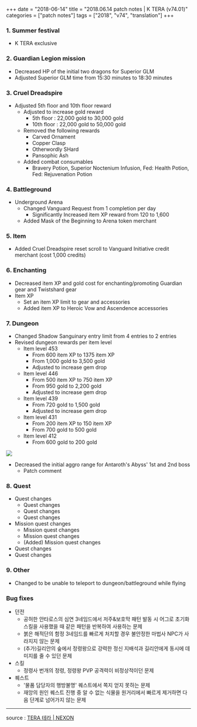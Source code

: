 +++
date = "2018-06-14"
title = "2018.06.14 patch notes | K TERA (v74.01)"
categories = ["patch notes"]
tags = ["2018", "v74", "translation"]
+++

### 1. Summer festival
- K TERA exclusive

### 2. Guardian Legion mission
- Decreased HP of the initial two dragons for Superior GLM
- Adjusted Superior GLM time from 15:30 minutes to 18:30 minutes

### 3. Cruel Dreadspire
- Adjusted 5th floor and 10th floor reward
  - Adjusted to increase gold reward
    - 5th floor : 22,000 gold to 30,000 gold
    - 10th floor : 22,000 gold to 50,000 gold
  - Removed the following rewards
    - Carved Ornament
    - Copper Clasp
    - Otherwordly SHard
    - Pansophic Ash
  - Added combat consumables
    - Bravery Potion, Superior Noctenium Infusion, Fed: Health Potion, Fed: Rejuvenation Potion

### 4. Battleground
- Underground Arena
  - Changed Vanguard Request from 1 completion per day
    - Significantly Increased item XP reward from 120 to 1,600
  - Added Mask of the Beginning to Arena token merchant

### 5. Item
- Added Cruel Dreadspire reset scroll to Vanguard Initiative credit merchant (cost 1,000 credits)

### 6. Enchanting
- Decreased item XP and gold cost for enchanting/promoting Guardian gear and Twistshard gear
- Item XP
  - Set an item XP limit to gear and accessories
  - Added item XP to Heroic Vow and Ascendence accessories

### 7. Dungeon
- Changed Shadow Sanguinary entry limit from 4 entries to 2 entries
- Revised dungeon rewards per item level
  - Item level 453
    - From 600 item XP to 1375 item XP
    - From 1,000 gold to 3,500 gold
    - Adjusted to increase gem drop
  - Item level 446
    - From 500 item XP to 750 item XP
    - From 950 gold to 2,200 gold
    - Adjusted to increase gem drop
  - Item level 439
    - From 720 gold to 1,500 gold
    - Adjusted to increase gem drop
  - Item level 431
    - From 200 item XP to 150 item XP
    - From 700 gold to 500 gold
  - Item level 412
    - From 600 gold to 200 gold

![](/images/patch/v74-01_1.png)

- Decreased the initial aggro range for Antaroth's Abyss' 1st and 2nd boss
  - Patch comment

### 8. Quest
- Quest changes
  - Quest changes
  - Quest changes
  - Quest changes
- Mission quest changes
  - Mission quest changes
  - Mission quest changes
  - (Added) Mission quest changes
- Quest changes
- Quest changes

### 9. Other
- Changed to be unable to teleport to dungeon/battleground while flying

### Bug fixes
- 던전
  - 공허한 안타로스의 심연 3네임드에서 저주&보호막 패턴 발동 시 어그로 초기화 스킬을 사용했을 때 같은 패턴을 반복하여 사용하는 문제
  - 붉은 해적단의 함정 3네임드를 빠르게 처치할 경우 불안정한 마법사 NPC가 사라지지 않는 문제
  - (추가)길리안의 숲에서 정령왕으로 강력한 정신 지배석과 길리안에게 동시에 데미지를 줄 수 있던 문제
- 스킬
  - 정령사 번개의 정령, 정령왕 PVP 공격력이 비정상적이던 문제
- 퀘스트
  - '물품 담당자의 행방불명' 퀘스트에서 쪽지 얻지 못하는 문제
  - 재앙의 원인 퀘스트 진행 중 알 수 없는 식물을 원거리에서 빠르게 제거하면 다음 단계로 넘어가지 않는 문제

----

source : [TERA 테라 | NEXON](http://tera.nexon.com/news/update/view.aspx?n4articlesn=338)
